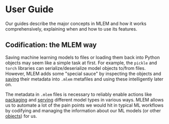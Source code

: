 # User Guide

Our guides describe the major concepts in MLEM and how it works comprehensively,
explaining when and how to use its features.

## Codification: the MLEM way

Saving machine learning models to files or loading them back into Python objects
may seem like a simple task at first. For example, the `pickle` and `torch`
libraries can serialize/deserialize model objects to/from files. However, MLEM
adds some "special sauce" by inspecting the objects and [saving] their metadata
into `.mlem` metafiles and using these intelligently later on.

The metadata in `.mlem` files is necessary to reliably enable actions like
[packaging] and [serving] different model types in various ways. MLEM allows us
to automate a lot of the pain points we would hit in typical ML workflows by
codifying and managing the information about our ML models (or other [objects])
for us.

[saving]: /doc/user-guide/models
[packaging]: /doc/user-guide/building
[serving]: /doc/user-guide/serving
[objects]: /doc/user-guide/basic-concepts
